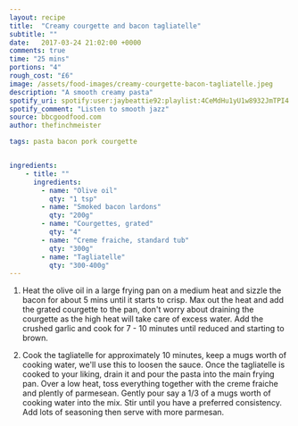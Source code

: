 ```yaml
---
layout: recipe
title:  "Creamy courgette and bacon tagliatelle"
subtitle: ""
date:   2017-03-24 21:02:00 +0000
comments: true
time: "25 mins"
portions: "4"
rough_cost: "£6"
image: /assets/food-images/creamy-courgette-bacon-tagliatelle.jpeg
description: "A smooth creamy pasta"
spotify_uri: spotify:user:jaybeattie92:playlist:4CeMdHu1yU1w8932JmTPI4
spotify_comment: "Listen to smooth jazz"
source: bbcgoodfood.com
author: thefinchmeister

tags: pasta bacon pork courgette


ingredients:
    - title: ""
      ingredients:
        - name: "Olive oil"
          qty: "1 tsp"
        - name: "Smoked bacon lardons"
          qty: "200g"
        - name: "Courgettes, grated"
          qty: "4"
        - name: "Creme fraiche, standard tub"
          qty: "300g"
        - name: "Tagliatelle"
          qty: "300-400g"
---
```


1. Heat the olive oil in a large frying pan on a medium heat and sizzle the bacon for about 5 mins until it starts to crisp. 
Max out the heat and add the grated courgette to the pan, 
don't worry about draining the courgette as the high heat will take care of excess water. 
Add the crushed garlic and cook for 7 - 10 minutes until reduced and starting to brown.

2. Cook the tagliatelle for approximately 10 minutes, keep a mugs worth of cooking water, 
we'll use this to loosen the sauce. Once the tagliatelle is cooked to your liking, 
drain it and pour the pasta into the main frying pan. Over a low heat, 
toss everything together with the creme fraiche and plently of parmesean. 
Gently pour say a 1/3 of a mugs worth of cooking water into the mix. 
Stir until you have a preferred consistency. 
Add lots of seasoning then serve with more parmesan.
